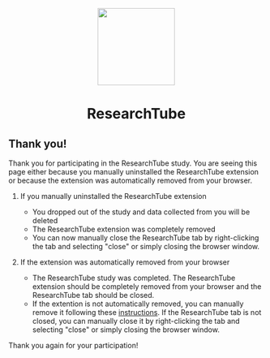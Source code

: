 <p align="center">
	<img src="../img/logo.png" width="152" />
</p>
<h1 align="center">
    ResearchTube
</h1>

## Thank you!
Thank you for participating in the ResearchTube study. You are seeing this page either because you manually uninstalled the ResearchTube extension or because the extension was automatically removed from your browser.

1. If you manually uninstalled the ResearchTube extension
	- You dropped out of the study and data collected from you will be deleted
	- The ResearchTube extension was completely removed
	- You can now manually close the ResearchTube tab by right-clicking the tab and selecting "close" or simply closing the browser window. 

2. If the extension was automatically removed from your browser
	- The ResearchTube study was completed. The ResearchTube extension should be completely removed from your browser and the ResearchTube tab should be closed.
	- If the extention is not automatically removed, you can manually remove it following these [instructions](https://support.google.com/chrome_webstore/answer/2664769?hl=en). If the ResearchTube tab is not closed, you can manually close it by right-clicking the tab and selecting "close" or simply closing the browser window. 

Thank you again for your participation!
